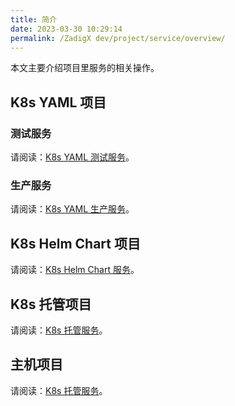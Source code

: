 ```yaml
---
title: 简介
date: 2023-03-30 10:29:14
permalink: /ZadigX dev/project/service/overview/
---
```


本文主要介绍项目里服务的相关操作。

## K8s YAML 项目

### 测试服务

请阅读：[K8s YAML 测试服务](/ZadigX%20dev/project/service/k8s/)。

### 生产服务 

请阅读：[K8s YAML 生产服务](/ZadigX%20dev/project/service/k8s/prod/)。

## K8s Helm Chart 项目

请阅读：[K8s Helm Chart 服务](/ZadigX%20dev/project/service/helm/chart/)。

## K8s 托管项目

请阅读：[K8s 托管服务](/ZadigX%20dev/project/service/k8s/host/)。

## 主机项目

请阅读：[K8s 托管服务](/ZadigX%20dev/project/service/vm/)。
